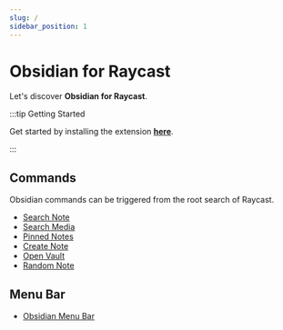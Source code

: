 ```yaml
---
slug: /
sidebar_position: 1
---
```


# Obsidian for Raycast

Let's discover **Obsidian for Raycast**.

:::tip Getting Started

Get started by installing the extension **[here](https://raycast.com/marcjulian/obsidian)**.

:::

## Commands

Obsidian commands can be triggered from the root search of Raycast.

- [Search Note](search-note-command)
- [Search Media](search-media-command)
- [Pinned Notes](pinned-notes-command)
- [Create Note](create-note-command)
- [Open Vault](open-vault-command)
- [Random Note](random-note-command)

## Menu Bar

- [Obsidian Menu Bar](obsidian-menu-bar)
